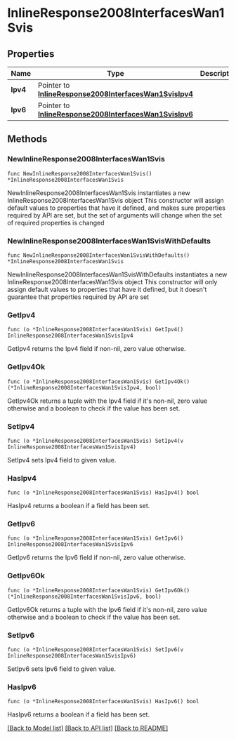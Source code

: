 # InlineResponse2008InterfacesWan1Svis

## Properties

Name | Type | Description | Notes
------------ | ------------- | ------------- | -------------
**Ipv4** | Pointer to [**InlineResponse2008InterfacesWan1SvisIpv4**](InlineResponse2008InterfacesWan1SvisIpv4.md) |  | [optional] 
**Ipv6** | Pointer to [**InlineResponse2008InterfacesWan1SvisIpv6**](InlineResponse2008InterfacesWan1SvisIpv6.md) |  | [optional] 

## Methods

### NewInlineResponse2008InterfacesWan1Svis

`func NewInlineResponse2008InterfacesWan1Svis() *InlineResponse2008InterfacesWan1Svis`

NewInlineResponse2008InterfacesWan1Svis instantiates a new InlineResponse2008InterfacesWan1Svis object
This constructor will assign default values to properties that have it defined,
and makes sure properties required by API are set, but the set of arguments
will change when the set of required properties is changed

### NewInlineResponse2008InterfacesWan1SvisWithDefaults

`func NewInlineResponse2008InterfacesWan1SvisWithDefaults() *InlineResponse2008InterfacesWan1Svis`

NewInlineResponse2008InterfacesWan1SvisWithDefaults instantiates a new InlineResponse2008InterfacesWan1Svis object
This constructor will only assign default values to properties that have it defined,
but it doesn't guarantee that properties required by API are set

### GetIpv4

`func (o *InlineResponse2008InterfacesWan1Svis) GetIpv4() InlineResponse2008InterfacesWan1SvisIpv4`

GetIpv4 returns the Ipv4 field if non-nil, zero value otherwise.

### GetIpv4Ok

`func (o *InlineResponse2008InterfacesWan1Svis) GetIpv4Ok() (*InlineResponse2008InterfacesWan1SvisIpv4, bool)`

GetIpv4Ok returns a tuple with the Ipv4 field if it's non-nil, zero value otherwise
and a boolean to check if the value has been set.

### SetIpv4

`func (o *InlineResponse2008InterfacesWan1Svis) SetIpv4(v InlineResponse2008InterfacesWan1SvisIpv4)`

SetIpv4 sets Ipv4 field to given value.

### HasIpv4

`func (o *InlineResponse2008InterfacesWan1Svis) HasIpv4() bool`

HasIpv4 returns a boolean if a field has been set.

### GetIpv6

`func (o *InlineResponse2008InterfacesWan1Svis) GetIpv6() InlineResponse2008InterfacesWan1SvisIpv6`

GetIpv6 returns the Ipv6 field if non-nil, zero value otherwise.

### GetIpv6Ok

`func (o *InlineResponse2008InterfacesWan1Svis) GetIpv6Ok() (*InlineResponse2008InterfacesWan1SvisIpv6, bool)`

GetIpv6Ok returns a tuple with the Ipv6 field if it's non-nil, zero value otherwise
and a boolean to check if the value has been set.

### SetIpv6

`func (o *InlineResponse2008InterfacesWan1Svis) SetIpv6(v InlineResponse2008InterfacesWan1SvisIpv6)`

SetIpv6 sets Ipv6 field to given value.

### HasIpv6

`func (o *InlineResponse2008InterfacesWan1Svis) HasIpv6() bool`

HasIpv6 returns a boolean if a field has been set.


[[Back to Model list]](../README.md#documentation-for-models) [[Back to API list]](../README.md#documentation-for-api-endpoints) [[Back to README]](../README.md)


